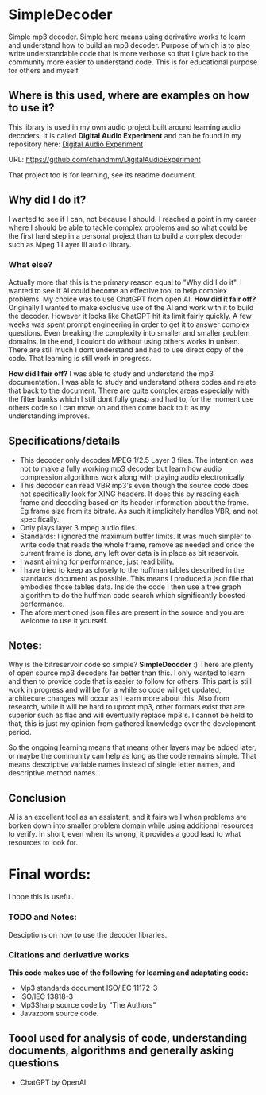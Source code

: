 # SimpleDecoder
Simple mp3 decoder. Simple here means using derivative works to learn and understand how to build an mp3 decoder. Purpose of which is to also write understandable code that is more verbose so that I give back to the community more easier to understand code.  This is for educational purpose for others and myself.

## Where is this used, where are examples on how to use it?
This library is used in my own audio project built around learning audio decoders.
It is called **Digital Audio Experiment** and can be found in my repository here: [Digital Audio Experiment](https://github.com/chandmm/DigitalAudioExperiment)

URL: https://github.com/chandmm/DigitalAudioExperiment

That project too is for learning, see its readme document.

## Why did I do it?
I wanted to see if I can, not because I should. I reached a point in my career where I should be able to tackle complex problems and so what could be the first hard step in a personal project than to build a complex decoder such as Mpeg 1 Layer III audio library. 

### What else?
Actually more that this is the primary reason equal to "Why did I do it". I wanted to see if AI could become an effective tool to help complex problems. My choice was to use ChatGPT from open AI. 
**How did it fair off?**
Originally I wanted to make exclusive use of the AI and work with it to build the decoder. However it looks like ChatGPT hit its limit fairly quickly. A few weeks was spent prompt engineering in order to get it to answer complex questions. Even breaking the complexity into smaller and smaller problem domains. In the end, I couldnt do without using others works in unisen. There are still much I dont understand and had to use direct copy of the code. That learning is still work in progress. 

**How did I fair off?**
I was able to study and understand the mp3 documentation. I was able to study and understand others codes and relate that back to the document. There are quite complex areas especially with the filter banks which I still dont fully grasp and had to, for the moment use others code so I can move on and then come back to it as my understanding improves.

## Specifications/details
- This decoder only decodes MPEG 1/2.5 Layer 3 files. The intention was not to make a fully working mp3 decoder but learn how audio compression algorithms work along with playing audio electronically.
- This decoder can read VBR mp3's even though the source code does not specifically look for XING headers. It does this by reading each frame and decoding based on its header information about the frame. Eg frame size from its bitrate. As such it implicitely handles VBR, and not specifically.
- Only plays layer 3 mpeg audio files. 
- Standards: I ignored the maximum buffer limits. It was much simpler to write code that reads the whole frame, remove as needed and once the current frame is done, any left over data is in place as bit reservoir.
- I wasnt aiming for performance, just readibility.
- I have tried to keep as closely to the huffman tables described in the standards document as possible. This means I produced a json file that embodies those tables data. Inside the code I then use a tree graph algorithm to do the huffman code search which significantly boosted performance.
- The afore mentioned json files are present in the source and you are welcome to use it yourself.

## Notes:
Why is the bitreservoir code so simple?
**SimpleDeocder** :) There are plenty of open source mp3 decoders far better than this. I only wanted to learn and then to provide code that is easier to follow for others. This part is still work in progress and will be for a while so code will get updated, architecure changes will occur as I learn more about this. Also from research, while it will be hard to uproot mp3, other formats exist that are superior such as flac and will eventually replace mp3's. I cannot be held to that, this is just my opinion from gathered knowledge over the development period.

So the ongoing learning means that means other layers may be added later, or maybe the community can help as long as the code remains simple. That means descriptive variable names instead of single letter names, and descriptive method names.

## Conclusion
AI is an excellent tool as an assistant, and it fairs well when problems are borken down into smaller problem domain while using additional resources to verify. In short, even when its wrong, it provides a good lead to what resources to look for.

# Final words:
I hope this is useful.

### TODO and Notes:
Desciptions on how to use the decoder libraries.


### Citations and derivative works
**This code makes use of the following for learning and adaptating code:**
- Mp3 standards document ISO/IEC 11172-3
- ISO/IEC 13818-3
- Mp3Sharp source code by "The Authors"
- Javazoom source code.

## Toool used for analysis of code, understanding documents, algorithms and generally asking questions
- ChatGPT by OpenAI